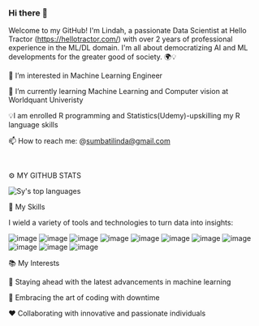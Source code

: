 ### Hi there 👋



Welcome to my GitHub! I'm Lindah, a passionate Data Scientist at Hello Tractor (https://hellotractor.com/) with over 2 years of professional experience in the ML/DL domain. I'm all about democratizing AI and ML developments for the greater good of society. 🌍💡

👀 I’m interested in Machine Learning Engineer

🌱 I’m currently learning  Machine Learning and Computer vision at Worldquant Univeristy

💡I am enrolled  R programming and Statistics(Udemy)-upskilling my R language skills 

📫 How to reach me: @sumbatilinda@gmail.com

<br/>

⚙️ MY GITHUB STATS


 ![Sy's top languages](https://github-readme-stats.vercel.app/api/top-langs/?username=Sumbati10&show_icons=true&title_color=f6c32c&icon_color=f6c32c&text_color=9f9f9f&bg_color=151515&count_private=true&layout=compact) 

🚀 My Skills


I wield a variety of tools and technologies to turn data into insights:


 ![image](https://github.com/user-attachments/assets/18eb5f6d-8cf3-4491-94f0-4e866c8a7c51) 
 ![image](https://github.com/user-attachments/assets/475efa23-1062-44c8-b810-7f1b9ef5fe71)
 ![image](https://github.com/user-attachments/assets/efeca5b5-9c08-4928-828d-c86705d2d368) 
 ![image](https://github.com/user-attachments/assets/a1fd5a38-f9cc-4e1d-a225-41a0570480e4)
 ![image](https://github.com/user-attachments/assets/28b13246-478c-4fa6-b9fa-b02fe58c496c)
 ![image](https://github.com/user-attachments/assets/4e442554-ff25-4def-9565-bf0719331e7a)
 ![image](https://github.com/user-attachments/assets/afdc7f7c-9e8e-4889-a59e-6d134e44eb3d)
 ![image](https://github.com/user-attachments/assets/20f60e92-fb8a-48b9-a198-345d1b51873a)
 ![image](https://github.com/user-attachments/assets/3943c0a0-b4de-406d-9206-bce604e4d236)
 ![image](https://github.com/user-attachments/assets/ff36c762-f346-41b4-9313-3ba69f4fce51)
 ![image](https://github.com/user-attachments/assets/aa4150d3-7930-4b0d-89b9-3f0d8dfae5fc)



📚 My Interests

🔭 Staying ahead with the latest advancements in machine learning

🌱 Embracing the art of coding with downtime

❤️ Collaborating with innovative and passionate individuals










      

    




